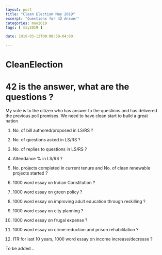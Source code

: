 ```yaml
---
layout: post
title: "Clean Election May 2019"
excerpt: "Questions for 42 Answer"
categories: may2019
tags: [ may2019 ]

date: 2019-03-12T08:08:50-04:00

---
```


# CleanElection
  
  
# 42 is the answer, what are the questions  ?


My vote is to the citizen who has answer to the questions and has delivered the previous poll promises. We need to have clean start to build a great nation

1. No. of bill authored/proposed in LS/RS ?

2. No. of questions asked in LS/RS ?

3. No. of replies to questions in LS/RS ?

4. Attendance % in LS/RS ?

5. No. projects completed in current tenure and No. of clean renewable projects started ?

6. 1000 word essay on Indian Constitution ?

7. 1000 word essay on green policy ?

8. 1000 word essay on improving adult education through reskilling ?

9. 1000 word essay on city planning ?

10. 1000 word essay on frugal expense ?

11. 1000 word essay on crime reduction and prison rehabilitation ?

12. ITR for last 10 years, 1000 word essay on income increase/decrease ?

To be added ..

